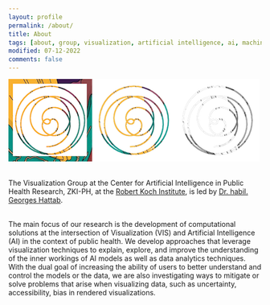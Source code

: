 ```yaml
---
layout: profile
permalink: /about/
title: About
tags: [about, group, visualization, artificial intelligence, ai, machine learning, ml, data, representation, abstraction, visualization, vis]
modified: 07-12-2022
comments: false
---
```

![](/images/header.png)
<br/>
<br/>

The Visualization Group at the Center for Artificial Intelligence in Public Health Research, ZKI-PH, at the [Robert Koch Institute](https://www.rki.de/EN/), is led by [Dr. habil. Georges Hattab](/ghattab).

<br/>
The main focus of our research is the development of computational solutions at the intersection of Visualization (VIS) and Artificial Intelligence (AI) in the context of public health.
We develop approaches that leverage visualization techniques to explain, explore, and improve the understanding of the inner workings of AI models as well as data analytics techniques. 
With the dual goal of increasing the ability of users to better understand and control the models or the data, we are also investigating ways to mitigate or solve problems that arise when visualizing data, such as uncertainty, accessibility, bias in rendered visualizations.



